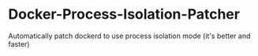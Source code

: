 # Docker-Process-Isolation-Patcher
Automatically patch dockerd to use process isolation mode (it's better and faster)
